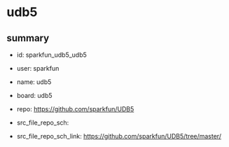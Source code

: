 # udb5
 
## summary 
* id: sparkfun_udb5_udb5
* user: sparkfun
* name: udb5
* board: udb5
* repo: https://github.com/sparkfun/UDB5



* src_file_repo_sch: 
* src_file_repo_sch_link: https://github.com/sparkfun/UDB5/tree/master/







